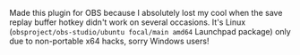 Made this plugin for OBS because I absolutely lost my cool when the save replay buffer hotkey didn't work on several occasions. It's Linux (`obsproject/obs-studio/ubuntu focal/main amd64` Launchpad package) only due to non-portable x64 hacks, sorry Windows users!
